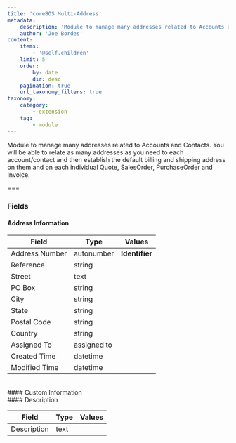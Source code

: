 ```yaml
---
title: 'coreBOS Multi-Address'
metadata:
    description: 'Module to manage many addresses related to Accounts and Contacts. You will be able to relate as many addresses as you need to each account/contact and then establish the default billing and shipping address on them and on each individual Quote, SalesOrder, PurchaseOrder and Invoice.'
    author: 'Joe Bordes'
content:
    items:
        - '@self.children'
    limit: 5
    order:
        by: date
        dir: desc
    pagination: true
    url_taxonomy_filters: true
taxonomy:
    category:
        - extension
    tag:
        - module
---
```


Module to manage many addresses related to Accounts and Contacts. You will be able to relate as many addresses as you need to each account/contact and then establish the default billing and shipping address on them and on each individual Quote, SalesOrder, PurchaseOrder and Invoice.

===

### Fields

#### Address Information

<table class="table table-striped">
<thead>
<tr class="header">
<th>Field</th>
<th>Type</th>
<th>Values</th>
</tr>
</thead>
<tbody>
<tr>
<td>Address Number</td>
<td>autonumber</td>
<td><strong>Identifier</strong></td>
</tr>
<tr>
<td>Reference</td>
<td>string</td>
<td></td>
</tr>
<tr>
<td>Street</td>
<td>text</td>
<td></td>
</tr>
<tr>
<td>PO Box</td>
<td>string</td>
<td></td>
</tr>
<tr>
<td>City</td>
<td>string</td>
<td></td>
</tr>
<tr>
<td>State</td>
<td>string</td>
<td></td>
</tr>
<tr>
<td>Postal Code</td>
<td>string</td>
<td></td>
</tr>
<tr>
<td>Country</td>
<td>string</td>
<td></td>
</tr>
<tr>
<td>Assigned To</td>
<td>assigned to</td>
<td></td>
</tr>
<tr>
<td>Created Time</td>
<td>datetime</td>
<td></td>
</tr>
<tr>
<td>Modified Time</td>
<td>datetime</td>
<td></td>
</tr>
</tbody>
</table>
<br>
#### Custom Information
<br>
#### Description

<table class="table table-striped">
<thead>
<tr class="header">
<th>Field</th>
<th>Type</th>
<th>Values</th>
</tr>
</thead>
<tbody>
<tr>
<td>Description</td>
<td>text</td>
<td></td>
</tr>
</tbody>
</table>
